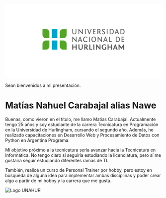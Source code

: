 ![Logo UNAHUR](./assets/UNAHUR.png)

Sean bienvenidos a mi presentación.

# Matías Nahuel Carabajal alias Nawe
Buenas, como vieron en el título, me llamo Matías Carabajal. Actualmente tengo 25 años y soy estudiante de la carrera Tecnicatura en Programación en la Universidad de Hurlingham, cursando el segundo año. Además, he realizado capacitaciones en Desarrollo Web y Procesamiento de Datos con Python en Argentina Programa.

Mi objetivo próximo a la tecnicatura sería avanzar hacia la Tecnicatura en Informática. No tengo claro si seguiría estudiando la licenciatura, pero sí me gustaría seguir estudiando diferentes ramas de TI.

También, realicé un curso de Personal Trainer por hobby, pero estoy en búsqueda de alguna idea para implementar ambas disciplinas y poder crear algo a partir de mi hobby y la carrera que me gusta.

![Logo UNAHUR](https://lh3.googleusercontent.com/a/ACg8ocJTwHQ1yysxJVk0MnVnCjSbXrSy3GNJshE8yWFnb1WIZiqOmAPV=s288-c-no)


